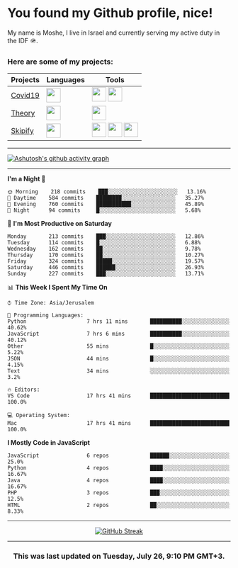 <h1>You found my Github profile, nice!</h1>
<p>
    My name is Moshe, I live in Israel and currently serving my active duty in the IDF 🪖.
</p>

<h3>Here are some of my projects:</h3>

| Projects                                          | Languages                                                                                   | Tools                                                                                                                                                                                                                                                                       |
| ------------------------------------------------- | ------------------------------------------------------------------------------------------- | --------------------------------------------------------------------------------------------------------------------------------------------------------------------------------------------------------------------------------------------------------------------------- |
| [Covid19](https://github.com/jewishmoses/covid19) | <img height="32" width="32" src="https://unpkg.com/simple-icons@v6/icons/php.svg" />        | <img height="32" width="32" src="https://unpkg.com/simple-icons@v6/icons/laravel.svg" /> <img height="32" width="32" src="https://unpkg.com/simple-icons@v6/icons/livewire.svg" />                                                                                          |
| [Theory](https://github.com/jewishmoses/theory)   | <img height="32" width="32" src="https://unpkg.com/simple-icons@v6/icons/python.svg" />     | <img height="32" width="32" src="https://unpkg.com/simple-icons@v6/icons/django.svg" />                                                                                                                                                                                     |
| [Skipify](https://github.com/jewishmoses/skipify) | <img height="32" width="32" src="https://unpkg.com/simple-icons@v6/icons/javascript.svg" /> | <img height="32" width="32" src="https://unpkg.com/simple-icons@v6/icons/sqlite.svg" /> <img height="32" width="32" src="https://unpkg.com/simple-icons@v6/icons/sequelize.svg" /> <img height="32" width="32" src="https://unpkg.com/simple-icons@v6/icons/express.svg" /> |

<hr />

[![Ashutosh's github activity graph](https://activity-graph.herokuapp.com/graph?username=jewishmoses&theme=github&bg_color=fff&line=216e39&color=000&point=000)](https://github.com/jewishmoses/github-readme-activity-graph)

<hr />

<!--START_SECTION:waka-->
**I'm a Night 🦉** 

```text
🌞 Morning    218 commits    ███░░░░░░░░░░░░░░░░░░░░░░   13.16% 
🌆 Daytime    584 commits    ████████░░░░░░░░░░░░░░░░░   35.27% 
🌃 Evening    760 commits    ███████████░░░░░░░░░░░░░░   45.89% 
🌙 Night      94 commits     █░░░░░░░░░░░░░░░░░░░░░░░░   5.68%

```
📅 **I'm Most Productive on Saturday** 

```text
Monday       213 commits    ███░░░░░░░░░░░░░░░░░░░░░░   12.86% 
Tuesday      114 commits    █░░░░░░░░░░░░░░░░░░░░░░░░   6.88% 
Wednesday    162 commits    ██░░░░░░░░░░░░░░░░░░░░░░░   9.78% 
Thursday     170 commits    ██░░░░░░░░░░░░░░░░░░░░░░░   10.27% 
Friday       324 commits    █████░░░░░░░░░░░░░░░░░░░░   19.57% 
Saturday     446 commits    ██████░░░░░░░░░░░░░░░░░░░   26.93% 
Sunday       227 commits    ███░░░░░░░░░░░░░░░░░░░░░░   13.71%

```


📊 **This Week I Spent My Time On** 

```text
⌚︎ Time Zone: Asia/Jerusalem

💬 Programming Languages: 
Python                   7 hrs 11 mins       ██████████░░░░░░░░░░░░░░░   40.62% 
JavaScript               7 hrs 6 mins        ██████████░░░░░░░░░░░░░░░   40.12% 
Other                    55 mins             █░░░░░░░░░░░░░░░░░░░░░░░░   5.22% 
JSON                     44 mins             █░░░░░░░░░░░░░░░░░░░░░░░░   4.15% 
Text                     34 mins             ░░░░░░░░░░░░░░░░░░░░░░░░░   3.2%

🔥 Editors: 
VS Code                  17 hrs 41 mins      █████████████████████████   100.0%

💻 Operating System: 
Mac                      17 hrs 41 mins      █████████████████████████   100.0%

```

**I Mostly Code in JavaScript** 

```text
JavaScript               6 repos             ██████░░░░░░░░░░░░░░░░░░░   25.0% 
Python                   4 repos             ████░░░░░░░░░░░░░░░░░░░░░   16.67% 
Java                     4 repos             ████░░░░░░░░░░░░░░░░░░░░░   16.67% 
PHP                      3 repos             ███░░░░░░░░░░░░░░░░░░░░░░   12.5% 
HTML                     2 repos             ██░░░░░░░░░░░░░░░░░░░░░░░   8.33%

```



<!--END_SECTION:waka-->

<hr />

<div align="center">

[![GitHub Streak](https://github-readme-streak-stats.herokuapp.com?user=jewishmoses&date_format=M%20j%5B%2C%20Y%5D)](https://git.io/streak-stats)

</div>

<hr/>

<div align="center">
    <h3>This was last updated on Tuesday, July 26, 9:10 PM GMT+3.</h3>
</div>

